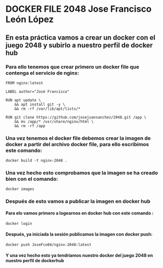# DOCKER FILE 2048 Jose Francisco León López
## En esta práctica vamos a crear un docker con el juego 2048 y subirlo a nuestro perfil de docker hub
### Para ello tenemos que crear primero un docker file que contenga el servicio de nginx:
~~~
FROM nginx:latest

LABEL author="José Francisco"

RUN apt update \
    && apt install git -y \
    && rm -rf /var/lib/apt/lists/*

RUN git clone https://github.com/josejuansanchez/2048.git /app \
    && mv /app/* /usr/share/nginx/html \
    && rm -rf /app
~~~
### Una vez tenemos el docker file debemos crear la imagen de docker a partir del archivo docker file, para ello escribimos este comando:
~~~
docker build -t nginx-2048 .
~~~
### Una vez hecho esto comprobamos que la imagen se ha creado bien con el comando:
~~~
docker images
~~~
### Después de esto vamos a publicar la imagen en docker hub
#### Para elo vamos primero a logearnos en docker hub con este comando :
~~~
docker login
~~~
#### Después, ya iniciada la sesión publicamos la imagen con docker push:
~~~
docker push JoseFco04/nginx-2048:latest
~~~
#### Y una vez hecho esto ya tendríamos nuestro docker del juego 2048 en nuestro perfil de dockerhub
